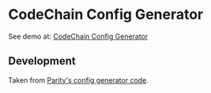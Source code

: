 # CodeChain Config Generator

See demo at: [CodeChain Config Generator](ADD_LINK)

## Development
Taken from [Parity's config generator code](https://github.com/paritytech/parity-config-generator).
